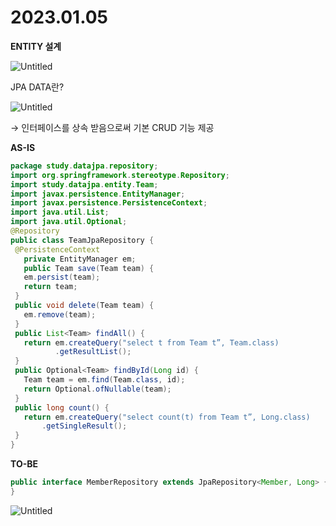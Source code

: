 # 2023.01.05
**ENTITY 설계**

![Untitled](https://s3-us-west-2.amazonaws.com/secure.notion-static.com/8ea37f67-7ed7-4bd2-911b-29092393a64b/Untitled.png)

JPA DATA란? 

![Untitled](https://s3-us-west-2.amazonaws.com/secure.notion-static.com/75da3116-dc52-4d76-a3a4-27dd8f5e9359/Untitled.png)

→ 인터페이스를 상속 받음으로써 기본 CRUD 기능 제공

**AS-IS**

```java
package study.datajpa.repository;
import org.springframework.stereotype.Repository;
import study.datajpa.entity.Team;
import javax.persistence.EntityManager;
import javax.persistence.PersistenceContext;
import java.util.List;
import java.util.Optional;
@Repository
public class TeamJpaRepository {
 @PersistenceContext
   private EntityManager em;
   public Team save(Team team) {
   em.persist(team);
   return team;
 }
 public void delete(Team team) {
   em.remove(team);
 }
 public List<Team> findAll() {
   return em.createQuery("select t from Team t”, Team.class)
          .getResultList();
 }
 public Optional<Team> findById(Long id) {
   Team team = em.find(Team.class, id);
   return Optional.ofNullable(team);
 }
 public long count() {
   return em.createQuery("select count(t) from Team t”, Long.class)
       .getSingleResult();
 }
}
```

**TO-BE**

```java
public interface MemberRepository extends JpaRepository<Member, Long> {
}
```

![Untitled](https://s3-us-west-2.amazonaws.com/secure.notion-static.com/38c4b0b9-5bd2-4bab-bd47-c596dcd93b8d/Untitled.png)
